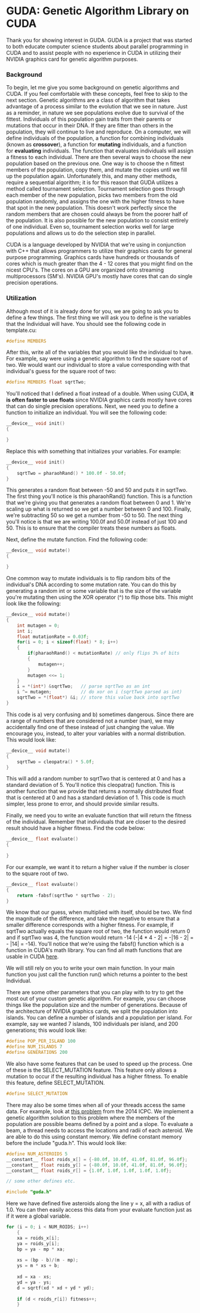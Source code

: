 GUDA: Genetic Algorithm Library on CUDA
=======================================

Thank you for showing interest in GUDA. GUDA is a project that was started to both educate computer science students about parallel programming in CUDA and to assist people with no experience in CUDA in utilizing their NVIDIA graphics card for genetic algorithm purposes.

### Background
To begin, let me give you some background on genetic algorithms and CUDA. If you feel comfortable with these concepts, feel free to skip to the next section. Genetic algorithms are a class of algorithm that takes advantage of a process similar to the evolution that we see in nature. Just as a reminder, in nature we see populations evolve due to survival of the fittest. Individuals of this population gain traits from their parents or mutations that occur in their DNA. If they are fitter than others in the population, they will continue to live and reproduce. On a computer, we will define individuals of the population, a function for combining individuals (known as **crossover**), a function for **mutating** individuals, and a function for **evaluating** individuals. The function that evaluates individuals will assign a fitness to each individual. There are then several ways to choose the new population based on the previous one. One way is to choose the n fittest members of the population, copy them, and mutate the copies until we fill up the population again. Unfortunately this, and many other methods, require a sequential algorithm; it is for this reason that GUDA utilizes a method called tournament selection. Tournament selection goes through each member of the new population, picks two members from the old population randomly, and assigns the one with the higher fitness to have that spot in the new population. This doesn't work perfectly since the random members that are chosen could always be from the poorer half of the population. It is also possible for the new population to consist entirely of one individual. Even so, tournament selection works well for large populations and allows us to do the selection step in parallel.

CUDA is a language developed by NVIDIA that we're using in conjunction with C++ that allows programmers to utilize their graphics cards for general purpose programming. Graphics cards have hundreds or thousands of cores which is much greater than the 4 - 12 cores that you might find on the nicest CPU's. The cores on a GPU are organized onto streaming multiprocessors (SM's). NVIDIA GPU's mostly have cores that can do single precision operations.

### Utilization
Although most of it is already done for you, we are going to ask you to define a few things. The first thing we will ask you to define is the variables that the Individual will have. You should see the following code in template.cu:
```C++
#define MEMBERS
```
After this, write all of the variables that you would like the individual to have. For example, say were using a genetic algorithm to find the square root of two. We would want our individual to store a value corresponding with that individual's guess for the square root of two:
```C++
#define MEMBERS float sqrtTwo;
```
You'll noticed that I defined a float instead of a double. When using CUDA, **it is often faster to use floats** since NVIDIA graphics cards mostly have cores that can do single precision operations. Next, we need you to define a function to initialize an individual. You will see the following code:
```C++
__device__ void init()
{

}
```
Replace this with something that initializes your variables. For example:
```C++
__device__ void init()
{
	sqrtTwo = pharaohRand() * 100.0f - 50.0f;
}
```
This generates a random float between -50 and 50 and puts it in sqrtTwo. The first thing you'll notice is this pharaohRand() function. This is a function that we're giving you that generates a random float between 0 and 1. We're scaling up what is returned so we get a number between 0 and 100. Finally, we're subtracting 50 so we get a number from -50 to 50. The next thing you'll notice is that we are writing 100.0f and 50.0f instead of just 100 and 50. This is to ensure that the compiler treats these numbers as floats.

Next, define the mutate function. Find the following code:
```C++
__device__ void mutate()
{

}
```
One common way to mutate individuals is to flip random bits of the individual's DNA according to some mutation rate. You can do this by generating a random int or some variable that is the size of the variable you're mutating then using the XOR operator (^) to flip those bits. This might look like the following:
```C++
__device__ void mutate()
{
	int mutagen = 0;
	int i;
	float mutationRate = 0.03f;
	for(i = 0; i < sizeof(float) * 8; i++)
	{
		if(pharaohRand() < mutationRate) // only flips 3% of bits
		{
			mutagen++;
		}
		mutagen <<= 1;
	}
	i = *(int*) &sqrtTwo;   // parse sqrtTwo as an int
	i ^= mutagen;           // do xor on i (sqrtTwo parsed as int)
	sqrtTwo = *(float*) &i; // store this value back into sqrtTwo
}
```
This code is a) very confusing and b) sometimes dangerous. Since there are a range of numbers that are considered not a number (nan), we may accidentally find one of these instead of just changing the value. We encourage you, instead, to alter your variables with a normal distribution. This would look like:
```C++
__device__ void mutate()
{
	sqrtTwo = cleopatra() * 5.0f;
}
```
This will add a random number to sqrtTwo that is centered at 0 and has a standard deviation of 5. You'll notice this cleopatra() function. This is another function that we provide that returns a normally distributed float that is centered at 0 and has a standard deviation of 1. This code is much simpler, less prone to error, and should provide similar results.

Finally, we need you to write an evaluate function that will return the fitness of the individual. Remember that individuals that are closer to the desired result should have a higher fitness. Find the code below:
```C++
__device__ float evaluate()
{
	
}
```
For our example, we want it to return a higher value if the number is closer to the square root of two.
```C++
__device__ float evaluate()
{
	return -fabsf(sqrtTwo * sqrtTwo - 2);
}
```
We know that our guess, when multiplied with itself, should be two. We find the magnitude of the difference, and take the negative to ensure that a smaller difference corresponds with a higher fitness. For example, if sqrtTwo actually equals the square root of two, the function would return 0 and if sqrtTwo was 4, the function would return -14 (-|4 * 4 - 2| = -|16 - 2| = - |14| = -14). You'll notice that we're using the fabsf() function which is a function in CUDA's math library. You can find all math functions that are usable in CUDA [here](http://docs.nvidia.com/cuda/cuda-math-api/group__CUDA__MATH__SINGLE.html#group__CUDA__MATH__SINGLE).

We will still rely on you to write your own main function. In your main function you just call the function run() which returns a pointer to the best Individual.

There are some other parameters that you can play with to try to get the most out of your custom genetic algorithm. For example, you can choose things like the population size and the number of generations. Because of the architecture of NVIDIA graphics cards, we split the population into islands. You can define a number of islands and a population per island. For example, say we wanted 7 islands, 100 individuals per island, and 200 generations; this would look like:
```C++
#define POP_PER_ISLAND 100
#define NUM_ISLANDS 7
#define GENERATIONS 200
```
We also have some features that can be used to speed up the process. One of these is the SELECT_MUTATION feature. This feature only allows a mutation to occur if the resulting individual has a higher fitness. To enable this feature, define SELECT_MUTATION.
```C++
#define SELECT_MUTATION
```

There may also be some times when all of your threads access the same data. For example, look at [this problem](https://icpcarchive.ecs.baylor.edu/index.php?option=com_onlinejudge&Itemid=8&category=622&page=show_problem&problem=4532) from the 2014 ICPC. We implement a genetic algorithm solution to this problem where the members of the population are possible beams defined by a point and a slope. To evaluate a beam, a thread needs to access the locations and radii of each asteroid. We are able to do this using constant memory. We define constant memory before the include "guda.h". This would look like:
```C++
#define NUM_ASTEROIDS 5
__constant__ float roids_x[] = {-80.0f, 10.0f, 41.0f, 81.0f, 96.0f};
__constant__ float roids_y[] = {-80.0f, 10.0f, 41.0f, 81.0f, 96.0f};
__constant__ float roids_r[] = {1.0f, 1.0f, 1.0f, 1.0f, 1.0f};

// some other defines etc.

#include "guda.h"
```
Here we have defined five asteroids along the line y = x, all with a radius of 1.0. You can then easily access this data from your evaluate function just as if it were a global variable.
```C++
for (i = 0; i < NUM_ROIDS; i++)
    {
	xa = roids_x[i];
	ya = roids_y[i];
	bp = ya - mp * xa;
	
	xs = (bp - b)/(m - mp);
	ys = m * xs + b;
	
	xd = xa - xs;
	yd = ya - ys;
	d = sqrtf(xd * xd + yd * yd);
	
	if (d < roids_r[i]) fitness++;
    }
```